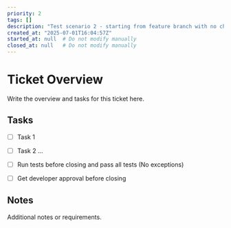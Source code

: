 ```yaml
---
priority: 2
tags: []
description: "Test scenario 2 - starting from feature branch with no changes"
created_at: "2025-07-01T16:04:57Z"
started_at: null  # Do not modify manually
closed_at: null   # Do not modify manually
---
```


# Ticket Overview

Write the overview and tasks for this ticket here.


## Tasks

- [ ] Task 1
- [ ] Task 2
...
- [ ] Run tests before closing and pass all tests (No exceptions)
- [ ] Get developer approval before closing


## Notes

Additional notes or requirements.
